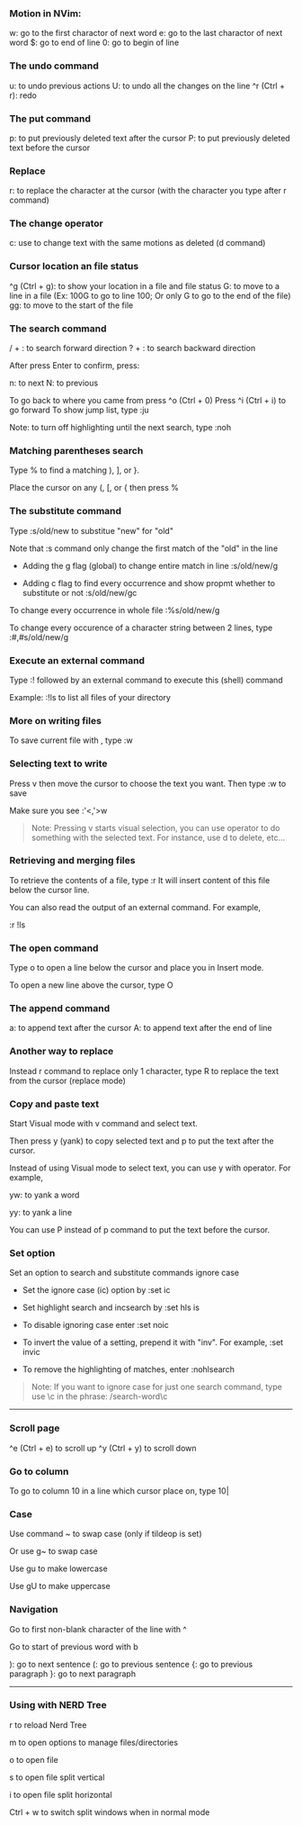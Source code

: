 ### Motion in NVim:

  w: go to the first charactor of next word
  e: go to the last charactor of next word
  $: go to end of line
  0: go to begin of line

### The undo command

  u: to undo previous actions
  U: to undo all the changes on the line
  ^r (Ctrl + r): redo

### The put command

  p: to put previously deleted text after the cursor
  P: to put previously deleted text before the cursor

### Replace

  r: to replace the character at the cursor (with the character you type after r command)

### The change operator

  c: use to change text with the same motions as deleted (d command)

### Cursor location an file status

  ^g (Ctrl + g): to show your location in a file and file status
  G: to move to a line in a file (Ex: 100G to go to line 100; Or only G to go to the end of the file)
  gg: to move to the start of the file

### The search command

  / + <word to search>: to search forward direction
  ? + <word to search>: to search backward direction

  After press Enter to confirm, press:

  n: to next
  N: to previous

To go back to where you came from press ^o (Ctrl + 0)
Press ^i (Ctrl + i) to go forward
To show jump list, type :ju

Note: to turn off highlighting until the next search, type :noh

### Matching parentheses search

Type % to find a matching ), ], or }.

Place the cursor on any (, [, or { then press %

### The substitute command

Type :s/old/new to substitue "new" for "old"

Note that :s command only change the first match of the "old" in the line

  - Adding the g flag (global) to change entire match in line :s/old/new/g

  - Adding c flag to find every occurrence and show propmt whether to substitute or not :s/old/new/gc

To change every occurrence in whole file :%s/old/new/g

To change every occurence of a character string between 2 lines, type :#,#s/old/new/g

### Execute an external command

Type :! followed by an external command to execute this (shell) command

Example: :!ls to list all files of your directory

### More on writing files

To save current file with <file-name>, type :w <filename>

### Selecting text to write

Press v then move the cursor to choose the text you want. Then type :w <file-name> to save

Make sure you see :'<,'>w <file-name>

> Note: Pressing v starts visual selection, you can use operator to do something with the selected text. For instance, use d to delete, etc...

### Retrieving and merging files

To retrieve the contents of a file, type :r <file-name>
It will insert content of this file below the cursor line.

You can also read the output of an external command. For example,

  :r !ls

### The open command

Type o to open a line below the cursor and place you in Insert mode.

To open a new line above the cursor, type O

### The append command

  a: to append text after the cursor
  A: to append text after the end of line

### Another way to replace

Instead r command to replace only 1 character, type R to replace the text from the cursor (replace mode)

### Copy and paste text

Start Visual mode with v command and select text.

Then press y (yank) to copy selected text and p to put the text after the cursor.

Instead of using Visual mode to select text, you can use y with operator. For example,

  yw: to yank a word

  yy: to yank a line

You can use P instead of p command to put the text before the cursor.

### Set option

Set an option to search and substitute commands ignore case

  - Set the ignore case (ic) option by :set ic

  - Set highlight search and incsearch by :set hls is

  - To disable ignoring case enter :set noic

  - To invert the value of a setting, prepend it with "inv". For example, :set invic

  - To remove the highlighting of matches, enter :nohlsearch

> Note: If you want to ignore case for just one search command, type use \c
in the phrase: /search-word\c

---

### Scroll page

  ^e (Ctrl + e) to scroll up
  ^y (Ctrl + y) to scroll down

### Go to column

To go to column 10 in a line which cursor place on, type 10|

### Case

  Use command ~ to swap case (only if tildeop is set)

  Or use g~ to swap case

  Use gu to make lowercase

  Use gU to make uppercase

### Navigation

Go to first non-blank character of the line with ^

Go to start of previous word with b

  ): go to next sentence
  (: go to previous sentence
  {: go to previous paragraph
  }: go to next paragraph

---

### Using with NERD Tree

r to reload Nerd Tree

m to open options to manage files/directories

o to open file

s to open file split vertical

i to open file split horizontal

Ctrl + w to switch split windows when in normal mode
